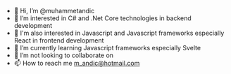- 👋 Hi, I’m @muhammetandic
- 👀 I’m interested in C# and .Net Core technologies in backend development
- 👀 I'm also interested in Javascript and Javascript frameworks especially React in frontend development
- 🌱 I’m currently learning Javascript frameworks especially Svelte
- 💞️ I’m not looking to collaborate on 
- 📫 How to reach me m_andic@hotmail.com

<!---
muhammetandic/muhammetandic is a ✨ special ✨ repository because its `README.md` (this file) appears on your GitHub profile.
You can click the Preview link to take a look at your changes.
--->
